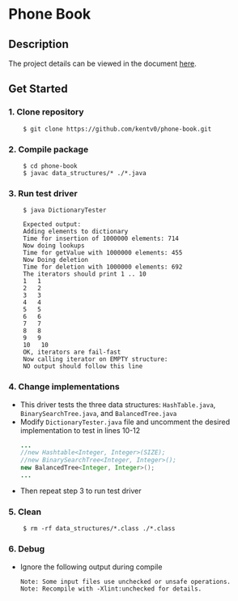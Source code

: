 Phone Book
======
Description
------
The project details can be viewed in the document [here](https://github.com/kentv0/phone-book/blob/master/prompt.pdf).

Get Started
------
### 1. Clone repository
```
    $ git clone https://github.com/kentv0/phone-book.git
```
### 2. Compile package
```
    $ cd phone-book
    $ javac data_structures/* ./*.java
```
### 3. Run test driver
```
    $ java DictionaryTester
```
```
    Expected output:
    Adding elements to dictionary
    Time for insertion of 1000000 elements: 714
    Now doing lookups
    Time for getValue with 1000000 elements: 455
    Now Doing deletion
    Time for deletion with 1000000 elements: 692
    The iterators should print 1 .. 10
    1   1
    2   2
    3   3
    4   4
    5   5
    6   6
    7   7
    8   8
    9   9
    10   10
    OK, iterators are fail-fast
    Now calling iterator on EMPTY structure:
    NO output should follow this line

```
### 4. Change implementations
* This driver tests the three data structures: ```HashTable.java```, ```BinarySearchTree.java```, and ```BalancedTree.java```
* Modify ```DictionaryTester.java``` file and uncomment the desired implementation to test in lines 10-12
    ```java
    ...
    //new Hashtable<Integer, Integer>(SIZE);
    //new BinarySearchTree<Integer, Integer>();
    new BalancedTree<Integer, Integer>();
    ...
    ```
* Then repeat step 3 to run test driver
### 5. Clean
```
    $ rm -rf data_structures/*.class ./*.class
```
### 6. Debug
* Ignore the following output during compile
    ```
    Note: Some input files use unchecked or unsafe operations.
    Note: Recompile with -Xlint:unchecked for details.
    ```
